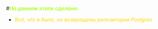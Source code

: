 #<span style="color:greenyellow">***На данном этапе сделано:***</span>

* <span style="color:gold">*Всё, что и было, но возвращены репозитории Postgres*</span>




